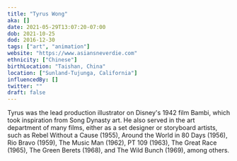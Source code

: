 ```yaml
---
title: "Tyrus Wong"
aka: []
date: 2021-05-29T13:07:20-07:00
dob: 2021-10-25
dod: 2016-12-30
tags: ["art", "animation"]
website: "https://www.asiansneverdie.com"
ethnicity: ["Chinese"]
birthLocation: "Taishan, China"
location: ["Sunland-Tujunga, California"]
influencedBy: []
twitter: ""
draft: false
---
```


Tyrus was the lead production illustrator on Disney's 1942 film Bambi, which took inspiration from Song Dynasty art. He also served in the art department of many films, either as a set designer or storyboard artists, such as Rebel Without a Cause (1955), Around the World in 80 Days (1956), Rio Bravo (1959), The Music Man (1962), PT 109 (1963), The Great Race (1965), The Green Berets (1968), and The Wild Bunch (1969), among others.